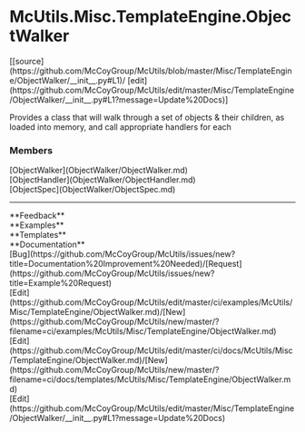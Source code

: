 # <a id="McUtils.Misc.TemplateEngine.ObjectWalker">McUtils.Misc.TemplateEngine.ObjectWalker</a> 
<div class="docs-source-link" markdown="1">
[[source](https://github.com/McCoyGroup/McUtils/blob/master/Misc/TemplateEngine/ObjectWalker/__init__.py#L1)/
[edit](https://github.com/McCoyGroup/McUtils/edit/master/Misc/TemplateEngine/ObjectWalker/__init__.py#L1?message=Update%20Docs)]
</div>
    
Provides a class that will walk through a set of objects & their children, as loaded into memory,
and call appropriate handlers for each

### Members
<div class="container alert alert-secondary bg-light">
  <div class="row">
   <div class="col" markdown="1">
[ObjectWalker](ObjectWalker/ObjectWalker.md)   
</div>
   <div class="col" markdown="1">
[ObjectHandler](ObjectWalker/ObjectHandler.md)   
</div>
   <div class="col" markdown="1">
[ObjectSpec](ObjectWalker/ObjectSpec.md)   
</div>
</div>
  <div class="row">
   <div class="col" markdown="1">
   
</div>
   <div class="col" markdown="1">
   
</div>
   <div class="col" markdown="1">
   
</div>
</div>
</div>













---


<div markdown="1" class="text-secondary">
<div class="container">
  <div class="row">
   <div class="col" markdown="1">
**Feedback**   
</div>
   <div class="col" markdown="1">
**Examples**   
</div>
   <div class="col" markdown="1">
**Templates**   
</div>
   <div class="col" markdown="1">
**Documentation**   
</div>
   <div class="col" markdown="1">
   
</div>
   <div class="col" markdown="1">
   
</div>
   <div class="col" markdown="1">
   
</div>
</div>
  <div class="row">
   <div class="col" markdown="1">
[Bug](https://github.com/McCoyGroup/McUtils/issues/new?title=Documentation%20Improvement%20Needed)/[Request](https://github.com/McCoyGroup/McUtils/issues/new?title=Example%20Request)   
</div>
   <div class="col" markdown="1">
[Edit](https://github.com/McCoyGroup/McUtils/edit/master/ci/examples/McUtils/Misc/TemplateEngine/ObjectWalker.md)/[New](https://github.com/McCoyGroup/McUtils/new/master/?filename=ci/examples/McUtils/Misc/TemplateEngine/ObjectWalker.md)   
</div>
   <div class="col" markdown="1">
[Edit](https://github.com/McCoyGroup/McUtils/edit/master/ci/docs/McUtils/Misc/TemplateEngine/ObjectWalker.md)/[New](https://github.com/McCoyGroup/McUtils/new/master/?filename=ci/docs/templates/McUtils/Misc/TemplateEngine/ObjectWalker.md)   
</div>
   <div class="col" markdown="1">
[Edit](https://github.com/McCoyGroup/McUtils/edit/master/Misc/TemplateEngine/ObjectWalker/__init__.py#L1?message=Update%20Docs)   
</div>
   <div class="col" markdown="1">
   
</div>
   <div class="col" markdown="1">
   
</div>
   <div class="col" markdown="1">
   
</div>
</div>
</div>
</div>